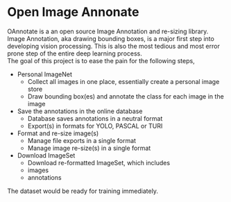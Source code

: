 # Open Image Annonate
OAnnotate is a an open source Image Annotation and re-sizing library. Image Annotation, aka drawing bounding boxes, is a major first step into developing vision processing. This is also the most tedious and most error prone step of the entire deep learning process.  
The goal of this project is to ease the pain for the following steps, 
* Personal ImageNet
  * Collect all images in one place, essentially create a personal image store
  * Draw bounding box(es) and annotate the class for each image in the image
* Save the annotations in the online database
  * Database saves annotations in a neutral format
  * Export(s) in formats for YOLO, PASCAL or TURI
* Format and re-size image(s) 
  * Manage file exports in a single format
  * Manage image re-size(s) in a single format 
* Download ImageSet
  * Download re-formatted ImageSet, which includes
   * images
   * annotations
 
 The dataset would be ready for training immediately. 
 


